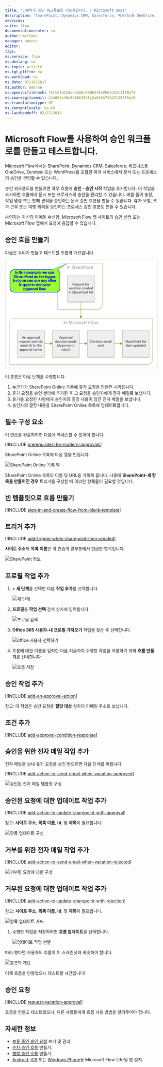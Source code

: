 ```yaml
---
title: "간편하게 승인 워크플로를 자동화합니다. | Microsoft Docs"
description: "SharePoint, Dynamics CRM, Salesforce, 비즈니스용 OneDrive, Zendesk 또는 WordPress와 통합하는 승인 워크플로를 자동화합니다."
services: 
suite: flow
documentationcenter: na
author: msftman
manager: anneta
editor: 
tags: 
ms.service: flow
ms.devlang: na
ms.topic: article
ms.tgt_pltfrm: na
ms.workload: na
ms.date: 07/20/2017
ms.author: deonhe
ms.openlocfilehash: f6fc61a25dadba50c4906310b0562d32c11f8e73
ms.sourcegitcommit: 22a883c30c859b6193fc2a619e753d71247f5e15
ms.translationtype: HT
ms.contentlocale: ko-KR
ms.lasthandoff: 02/27/2018
---
```

# <a name="create-and-test-an-approval-workflow-with-microsoft-flow"></a>Microsoft Flow를 사용하여 승인 워크플로를 만들고 테스트합니다.
Microsoft Flow에서는 SharePoint, Dynamics CRM, Salesforce, 비즈니스용 OneDrive, Zendesk 또는 WordPress를 포함한 여러 서비스에서 문서 또는 프로세스의 승인을 관리할 수 있습니다.

승인 워크플로를 만들려면 아무 흐름에 **승인 - 승인 시작** 작업을 추가합니다. 이 작업을 추가하면 흐름에서 문서 또는 프로세스의 승인을 관리할 수 있습니다. 예를 들어 송장, 작업 명령 또는 판매 견적을 승인하는 문서 승인 흐름을 만들 수 있습니다. 휴가 요청, 초과 근무 또는 여행 계획을 승인하는 프로세스 승인 흐름도 만들 수 있습니다.

승인자는 자신의 이메일 수신함, Microsoft Flow 웹 사이트의 [승인 센터](https://flow.microsoft.com/manage/approvals/received/) 또는 Microsoft Flow 앱에서 요청에 응답할 수 있습니다.

## <a name="create-an-approval-flow"></a>승인 흐름 만들기
다음은 우리가 만들고 테스트할 흐름의 개요입니다.

   ![흐름의 개요](./media/modern-approvals/create-flow-overview.png)

이 흐름은 다음 단계를 수행합니다.

1. 누군가가 SharePoint Online 목록에 휴가 요청을 만들면 시작됩니다.
2. 휴가 요청을 승인 센터에 추가한 후 그 요청을 승인자에게 전자 메일로 보냅니다.
3. 휴가를 요청한 사람에게 승인자의 결정 내용이 담긴 전자 메일을 보냅니다.
4. 승인자의 결정 내용을 SharePoint Online 목록에 업데이트합니다.

## <a name="prerequisites"></a>필수 구성 요소
이 연습을 완료하려면 다음에 액세스할 수 있어야 합니다.

[!INCLUDE [prerequisites-for-modern-approvals](includes/prerequisites-for-modern-approvals.md)]

SharePoint Online 목록에 다음 열을 만듭니다.

   ![SharePoint Online 목록 열](./media/modern-approvals/sharepoint-list-fields.png)

SharePoint Online 목록의 이름 및 URL을 기록해 둡니다. 나중에 **SharePoint-새 항목을 만들어진 경우** 트리거를 구성할 때 이러한 항목들이 필요할 것입니다.

## <a name="create-your-flow-from-the-blank-template"></a>빈 템플릿으로 흐름 만들기
[!INCLUDE [sign-in-and-create-flow-from-blank-template](includes/sign-in-and-create-flow-from-blank-template.md)]

## <a name="add-a-trigger"></a>트리거 추가
[!INCLUDE [add-trigger-when-sharepoint-item-created](includes/add-trigger-when-sharepoint-item-created.md)]

**사이트 주소**와 **목록 이름**은 이 연습의 앞부분에서 언급한 항목입니다.

![SharePoint 정보](./media/modern-approvals/select-sharepoint-site-info.png)

## <a name="add-a-profile-action"></a>프로필 작업 추가
1. **+ 새 단계**를 선택한 다음 **작업 추가**를 선택합니다.
   
    ![새 단계](./media/modern-approvals/select-sharepoint-add-action.png)
2. **프로필**을 **작업 선택** 검색 상자에 입력합니다.
   
    ![프로필 검색](./media/modern-approvals/search-for-profile.png)
3. **Office 365 사용자-내 프로필 가져오기** 작업을 찾은 후 선택합니다.
   
    ![office 사용자 선택하기](./media/modern-approvals/select-my-profile.png)
4. 흐름에 대한 이름을 입력한 다음 지금까지 수행한 작업을 저장하기 위해 **흐름 만들기**를 선택합니다.
   
    ![흐름 저장](./media/modern-approvals/save.png)

## <a name="add-an-approval-action"></a>승인 작업 추가
[!INCLUDE [add-an-approval-action](includes/add-an-approval-action.md)]

참고: 이 작업은 승인 요청을 **할당 대상** 상자의 이메일 주소로 보냅니다.

## <a name="add-a-condition"></a>조건 추가
[!INCLUDE [add-approval-condition-response](includes/add-approval-condition-response.md)]

## <a name="add-an-email-action-for-approvals"></a>승인을 위한 전자 메일 작업 추가
전자 메일을 보내 휴가 요청을 승인 받으려면 다음 단계를 따릅니다.

[!INCLUDE [add-action-to-send-email-when-vacation-approved](includes/add-action-to-send-email-when-vacation-approved.md)]

   ![승인된 전자 메일 템플릿 구성](./media/sequential-modern-approvals/yes-email-config.png)

## <a name="add-an-update-action-for-approved-requests"></a>승인된 요청에 대한 업데이트 작업 추가
[!INCLUDE [add-action-to-update-sharepoint-with-approval](includes/add-action-to-update-sharepoint-with-approval.md)]

참고: **사이트 주소**, **목록 이름**, **Id**, 및 **제목**이 필요합니다.

![항목 업데이트 구성](./media/modern-approvals/configure-update-item.png)

## <a name="add-an-email-action-for-rejections"></a>거부를 위한 전자 메일 작업 추가
[!INCLUDE [add-action-to-send-email-when-vacation-rejected](includes/add-action-to-send-email-when-vacation-rejected.md)]

![거부된 요청에 대한 구성](./media/modern-approvals/configure-rejected-email.png)

## <a name="add-update-action-for-rejected-requests"></a>거부된 요청에 대한 업데이트 작업 추가
[!INCLUDE [add-action-to-update-sharepoint-with-rejection](includes/add-action-to-update-sharepoint-with-rejection.md)]

   참고: **사이트 주소**, **목록 이름**, **Id**, 및 **제목**이 필요합니다.

![항목 업데이트 카드](./media/modern-approvals/configure-update-item-no.png)

1. 수행한 작업을 저장하려면 **흐름 업데이트**을 선택합니다.
   
    ![업데이트 작업 선별](./media/modern-approvals/update.png)

따라 했다면 사용자의 흐름이 이 스크린샷과 비슷해야 합니다.

![흐름의 개요](./media/modern-approvals/completed-flow.png)

이제 흐름을 만들었으니 테스트할 시간입니다!

## <a name="request-an-approval"></a>승인 요청
[!INCLUDE [request-vacation-approval](includes/request-vacation-approval.md)]

흐름을 만들고 테스트했으니, 다른 사람들에게 흐름 사용 방법을 알려주어야 합니다.

## <a name="learn-more"></a>자세한 정보
* [보류 중인 승인 요청](approve-reject-requests.md) 보기 및 관리
* [순차 승인 흐름](sequential-modern-approvals.md) 만들기.
* [병렬 승인 흐름](parallel-modern-approvals.md) 만들기.
* [Android](https://aka.ms/flowmobiledocsandroid), [iOS](https://aka.ms/flowmobiledocsios) 또는 [Windows Phone](https://aka.ms/flowmobilewindows)용 Microsoft Flow 모바일 앱 설치.
